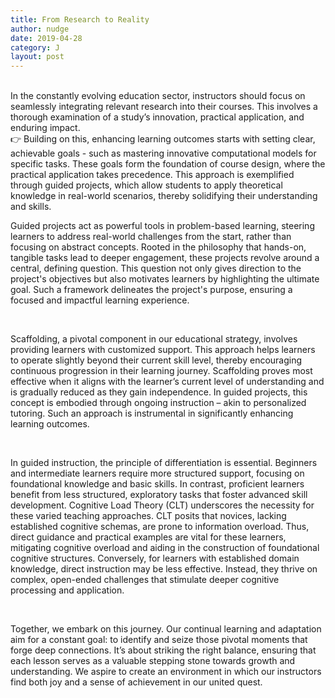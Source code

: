 ```yaml
---
title: From Research to Reality
author: nudge
date: 2019-04-28
category: J
layout: post
---
```

<br>
In the constantly evolving education sector, instructors should focus on seamlessly integrating relevant research into their courses. This involves a thorough examination of a study’s innovation, practical application, and enduring impact. 

<br>
👉 Building on this, enhancing learning outcomes starts with setting clear, achievable goals - such as mastering innovative computational models for specific tasks. These goals form the foundation of course design, where the practical application takes precedence. This approach is exemplified through guided projects, which allow students to apply theoretical knowledge in real-world scenarios, thereby solidifying their understanding and skills.
 
<br>

Guided projects act as powerful tools in problem-based learning, steering learners to address real-world challenges from the start, rather than focusing on abstract concepts. Rooted in the philosophy that hands-on, tangible tasks lead to deeper engagement, these projects revolve around a central, defining question. This question not only gives direction to the project's objectives but also motivates learners by highlighting the ultimate goal. Such a framework delineates the project's purpose, ensuring a focused and impactful learning experience.

<br>

Scaffolding, a pivotal component in our educational strategy, involves providing learners with customized support. This approach helps learners to operate slightly beyond their current skill level, thereby encouraging continuous progression in their learning journey. Scaffolding proves most effective when it aligns with the learner’s current level of understanding and is gradually reduced as they gain independence. In guided projects, this concept is embodied through ongoing instruction – akin to personalized tutoring. Such an approach is instrumental in significantly enhancing learning outcomes.

<br>

In guided instruction, the principle of differentiation is essential. Beginners and intermediate learners require more structured support, focusing on foundational knowledge and basic skills. In contrast, proficient learners benefit from less structured, exploratory tasks that foster advanced skill development. Cognitive Load Theory (CLT) underscores the necessity for these varied teaching approaches. CLT posits that novices, lacking established cognitive schemas, are prone to information overload. Thus, direct guidance and practical examples are vital for these learners, mitigating cognitive overload and aiding in the construction of foundational cognitive structures. Conversely, for learners with established domain knowledge, direct instruction may be less effective. Instead, they thrive on complex, open-ended challenges that stimulate deeper cognitive processing and application.

<br>

Together, we embark on this journey. Our continual learning and adaptation aim for a constant goal: to identify and seize those pivotal moments that forge deep connections. It’s about striking the right balance, ensuring that each lesson serves as a valuable stepping stone towards growth and understanding. We aspire to create an environment in which our instructors find both joy and a sense of achievement in our united quest.


<br>
<br>
